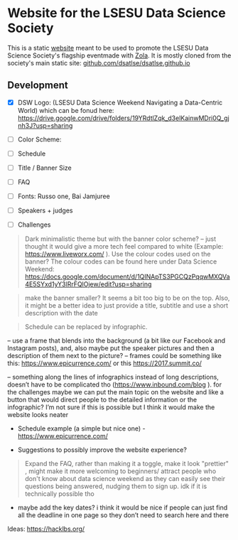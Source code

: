 # Website for the LSESU Data Science Society

This is a static [website](https://dsatlse.github.io/) meant to be used to promote the LSESU Data Science Society's flagship eventmade with [Zola](https://www.getzola.org/). It is mostly cloned from the society's main static site: [github.com/dsatlse/dsatlse.github.io](github.com/dsatlse/dsatlse.github.io) 

## Development

- [x] DSW Logo: (LSESU Data Science Weekend Navigating a Data-Centric World) which can be fonud here: https://drive.google.com/drive/folders/19YRdtlZqk_d3elKainwMDri0Q_gjnh3J?usp=sharing

- [ ] Color Scheme: 

- [ ] Schedule

- [ ] Title /  Banner Size

- [ ] FAQ 

- [ ] Fonts: Russo one,  Bai Jamjuree

- [ ] Speakers + judges

- [ ] Challenges


> Dark minimalistic theme but with the banner color scheme? – just thought it would give a more tech feel compared to white (Example: https://www.liveworx.com/ ). Use the colour codes used on the banner? The colour codes can be found here under Data Science Weekend: https://docs.google.com/document/d/1QINApTS3PGCQzPqqwMXQVa4E5SYxd1yY3lRrFQlOjew/edit?usp=sharing

> make the banner smaller? It seems a bit too big to be on the top. Also, it might be a better idea to just provide a title, subtitle and use a short description with the date

> Schedule can be replaced by infographic.








 – use a frame that blends into the background (a bit like our Facebook and Instagram posts), and, also maybe put the speaker pictures and then a description of them next to the picture? – frames could be something like this: https://www.epicurrence.com/ or this https://2017.summit.co/ 

 – something along the lines of infographics instead of long descriptions, doesn’t have to be complicated tho (https://www.inbound.com/blog ). for the challenges maybe we can put the main topic on the website and like a button that would direct people to the detailed information or the infographic? I’m not sure if this is possible but I think it would make the website looks neater 

- Schedule example (a simple but nice one) - https://www.epicurrence.com/ 

- Suggestions to possibly improve the website experience?

> Expand the FAQ, rather than making it a toggle, make it look "prettier" , might make it more welcoming to beginners/ attract people who don't know about data science weekend as they can easily see their questions being answered, nudging them to sign up. idk if it is technically possible tho 

- maybe add the key dates? i think it would be nice if people can just find all the deadline in one page so they don’t need to search here and there 
 
Ideas: https://hacklbs.org/


